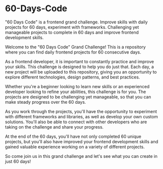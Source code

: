 # 60-Days-Code
"60 Days Code" is a frontend grand challenge. Improve skills with daily projects for 60 days, experiment with frameworks. Challenging yet manageable projects to complete in 60 days and improve frontend development skills.



Welcome to the "60 Days Code" Grand Challenge! This is a repository where you can find daily frontend projects for 60 consecutive days.

As a frontend developer, it is important to constantly practice and improve your skills. This challenge is designed to help you do just that. Each day, a new project will be uploaded to this repository, giving you an opportunity to explore different technologies, design patterns, and best practices.

Whether you're a beginner looking to learn new skills or an experienced developer looking to refine your abilities, this challenge is for you. The projects are designed to be challenging yet manageable, so that you can make steady progress over the 60 days.

As you work through the projects, you'll have the opportunity to experiment with different frameworks and libraries, as well as develop your own custom solutions. You'll also be able to connect with other developers who are taking on the challenge and share your progress.

At the end of the 60 days, you'll have not only completed 60 unique projects, but you'll also have improved your frontend development skills and gained valuable experience working on a variety of different projects.

So come join us in this grand challenge and let's see what you can create in just 60 days!
